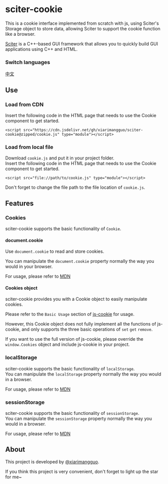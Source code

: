 # sciter-cookie
This is a cookie interface implemented from scratch with js, using Sciter's Storage object to store data, allowing Sciter to support the cookie function like a browser.

[Sciter](https://github.com/c-smile/sciter-sdk) is a C++-based GUI framework that allows you to quickly build GUI applications using C++ and HTML.

### Switch languages
[中文](https://github.com/xiarimangguo/sciter-cookie/blob/main/README-CN.md)
## Use
### Load from CDN
Insert the following code in the HTML page that needs to use the Cookie component to get started.

    <script src="https://cdn.jsdelivr.net/gh/xiarimangguo/sciter-cookie@zipped/cookie.js" type="module"></script>

### Load from local file
Download `cookie.js` and put it in your project folder.  
Insert the following code in the HTML page that needs to use the Cookie component to get started.

    <script src="file://path/to/cookie.js" type="module"></script>

Don't forget to change the file path to the file location of `cookie.js`.
## Features
### Cookies
sciter-cookie supports the basic functionality of `Cookie`.
#### document.cookie
Use `document.cookie` to read and store cookies.

You can manipulate the `document.cookie` property normally the way you would in your browser.

For usage, please refer to [MDN](https://developer.mozilla.org/zh-CN/docs/Web/API/Document/cookie)
#### Cookies object
sciter-cookie provides you with a Cookie object to easily manipulate cookies.

Please refer to the `Basic Usage` section of [js-cookie](https://github.com/js-cookie/js-cookie) for usage.

However, this Cookie object does not fully implement all the functions of js-cookie, and only supports the three basic operations of `set` `get` `remove`.

If you want to use the full version of js-cookie, please override the `window.Cookies` object and include js-cookie in your project.
### localStorage
sciter-cookie supports the basic functionality of `localStorage`.  
You can manipulate the `localStorage` property normally the way you would in a browser.

For usage, please refer to [MDN](https://developer.mozilla.org/zh-CN/docs/Web/API/Window/localStorage)
### sessionStorage
sciter-cookie supports the basic functionality of `sessionStorage`.  
You can manipulate the `sessionStorage` property normally the way you would in a browser.

For usage, please refer to [MDN](https://developer.mozilla.org/zh-CN/docs/Web/API/Window/sessionStorage)
## About
This project is developed by [@xiarimangguo](https://github.com/xiarimangguo/).

If you think this project is very convenient, don't forget to light up the star for me~
